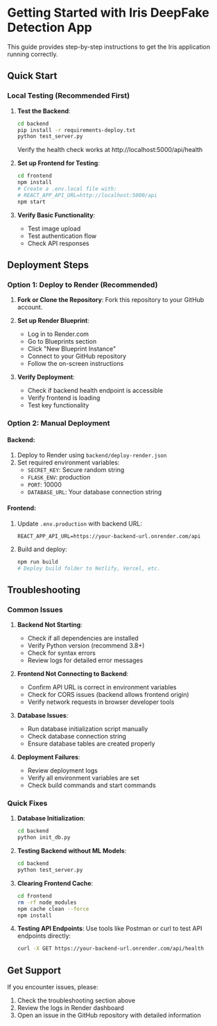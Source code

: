 # Getting Started with Iris DeepFake Detection App

This guide provides step-by-step instructions to get the Iris application running correctly.

## Quick Start

### Local Testing (Recommended First)

1. **Test the Backend**:
   ```bash
   cd backend
   pip install -r requirements-deploy.txt
   python test_server.py
   ```
   Verify the health check works at http://localhost:5000/api/health
   
2. **Set up Frontend for Testing**:
   ```bash
   cd frontend
   npm install
   # Create a .env.local file with:
   # REACT_APP_API_URL=http://localhost:5000/api
   npm start
   ```
   
3. **Verify Basic Functionality**:
   - Test image upload
   - Test authentication flow
   - Check API responses

## Deployment Steps

### Option 1: Deploy to Render (Recommended)

1. **Fork or Clone the Repository**:
   Fork this repository to your GitHub account.

2. **Set up Render Blueprint**:
   - Log in to Render.com
   - Go to Blueprints section
   - Click "New Blueprint Instance"
   - Connect to your GitHub repository
   - Follow the on-screen instructions

3. **Verify Deployment**:
   - Check if backend health endpoint is accessible
   - Verify frontend is loading
   - Test key functionality

### Option 2: Manual Deployment

#### Backend:
1. Deploy to Render using `backend/deploy-render.json`
2. Set required environment variables:
   - `SECRET_KEY`: Secure random string
   - `FLASK_ENV`: production
   - `PORT`: 10000
   - `DATABASE_URL`: Your database connection string

#### Frontend:
1. Update `.env.production` with backend URL:
   ```
   REACT_APP_API_URL=https://your-backend-url.onrender.com/api
   ```
2. Build and deploy:
   ```bash
   npm run build
   # Deploy build folder to Netlify, Vercel, etc.
   ```

## Troubleshooting

### Common Issues

1. **Backend Not Starting**:
   - Check if all dependencies are installed
   - Verify Python version (recommend 3.8+)
   - Check for syntax errors
   - Review logs for detailed error messages

2. **Frontend Not Connecting to Backend**:
   - Confirm API URL is correct in environment variables
   - Check for CORS issues (backend allows frontend origin)
   - Verify network requests in browser developer tools

3. **Database Issues**:
   - Run database initialization script manually
   - Check database connection string
   - Ensure database tables are created properly

4. **Deployment Failures**:
   - Review deployment logs
   - Verify all environment variables are set
   - Check build commands and start commands

### Quick Fixes

1. **Database Initialization**:
   ```bash
   cd backend
   python init_db.py
   ```

2. **Testing Backend without ML Models**:
   ```bash
   cd backend
   python test_server.py
   ```

3. **Clearing Frontend Cache**:
   ```bash
   cd frontend
   rm -rf node_modules
   npm cache clean --force
   npm install
   ```

4. **Testing API Endpoints**:
   Use tools like Postman or curl to test API endpoints directly:
   ```bash
   curl -X GET https://your-backend-url.onrender.com/api/health
   ```

## Get Support

If you encounter issues, please:
1. Check the troubleshooting section above
2. Review the logs in Render dashboard
3. Open an issue in the GitHub repository with detailed information 